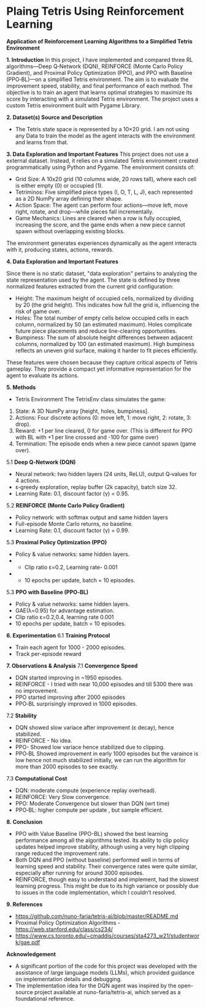 # Plaing Tetris Using Reinforcement Learning 
**Application of Reinforcement Learning Algorithms to a Simplified Tetris Environment**

**1. Introduction**
In this project, I have implemented and compared three RL algorithms—Deep Q‑Network (DQN), REINFORCE (Monte Carlo Policy Gradient), and Proximal Policy Optimization (PPO), and PPO with Baseline (PPO‑BL)—on a simplified Tetris environment. The aim is to evaluate the improvement speed, stability, and final performance of each method. The objective is to train an agent that learns optimal strategies to maximize its score by interacting with a simulated Tetris environment. The project uses a custom Tetris environment built with Pygame Library. 


**2. Dataset(s) Source and Description**
- The Tetris state space is represented by a 10×20 grid. I am not using any Data to train the model as the agent interacts with the environment and learns from that. 

**3. Data Exploration and Important Features**
This project does not use a external dataset. Instead, it relies on a simulated Tetris environment created programmatically using Python and Pygame. The environment consists of:
* Grid Size: A 10x20 grid (10 columns wide, 20 rows tall), where each cell is either empty (0) or occupied (1).
* Tetriminos: Five simplified piece types (I, O, T, L, J), each represented as a 2D NumPy array defining their shape.
* Action Space: The agent can perform four actions—move left, move right, rotate, and drop—while pieces fall incrementally.
*  Game Mechanics: Lines are cleared when a row is fully occupied, increasing the score, and the game ends when a new piece cannot spawn without overlapping existing blocks.

  The environment generates experiences dynamically as the agent interacts with it, producing states, actions, rewards. 

**4. Data Exploration and Important Features**

Since there is no static dataset, "data exploration" pertains to analyzing the state representation used by the agent. The state is defined by three normalized features extracted from the current grid configuration:
* Height: The maximum height of occupied cells, normalized by dividing by 20 (the grid height). This indicates how full the grid is, influencing the risk of game over.
* Holes: The total number of empty cells below occupied cells in each column, normalized by 50 (an estimated maximum). Holes complicate future piece placements and reduce line-clearing opportunities.
* Bumpiness: The sum of absolute height differences between adjacent columns, normalized by 100 (an estimated maximum). High bumpiness reflects an uneven grid surface, making it harder to fit pieces efficiently.

These features were chosen because they capture critical aspects of Tetris gameplay. They provide a compact yet informative representation for the agent to evaluate its actions.

**5. Methods**
* Tetris Environment
  The TetrisEnv class simulates the game:
1. State: A 3D NumPy array [height, holes, bumpiness].
2. Actions: Four discrete actions (0: move left, 1: move right, 2: rotate, 3: drop).
3. Reward: +1 per line cleared, 0 for game over. (This is different for PPO with BL with +1 per line crossed and -100 for game over)
4. Termination: The episode ends when a new piece cannot spawn (game over).
   
5.1 **Deep Q‑Network (DQN)**
- Neural network: two hidden layers (24 units, ReLU), output Q‑values for 4 actions.
- ε‑greedy exploration, replay buffer (2k capacity), batch size 32.
- Learning Rate: 0.1, discount factor (γ) = 0.95.

5.2 **REINFORCE (Monte Carlo Policy Gradient)**
- Policy network: with softmax output and same hidden layers 
- Full-episode Monte Carlo returns, no baseline.
- Learning Rate: 0.1, discount factor (γ) = 0.99.

5.3 **Proximal Policy Optimization (PPO)**
- Policy & value networks: same hidden layers.
- - Clip ratio ε=0.2, Learning rate- 0.001
- - 10 epochs per update, batch = 10 episodes.

5.3 **PPO with Baseline (PPO‑BL)**
- Policy & value networks: same hidden layers.
- GAE(λ=0.95) for advantage estimation.
- Clip ratio ε=0.2,0.4, learning rate 0.001
- 10 epochs per update, batch = 10 episodes.


**6. Experimentation**
6.1 **Training Protocol**
- Train each agent for 1000 - 2000 episodes.
- Track per-episode reward

**7. Observations & Analysis**
7.1 **Convergence Speed**
- DQN started improving in ~1950 episodes.
- REINFORCE - I tried with near 10,000 episodes and till 5300 there was no improvement.
- PPO started improving after 2000 episodes
- PPO‑BL surprisingly improved in 1000 episodes. 

7.2 **Stability**
- DQN showed slow variace after improvement (ε decay), hence stabilized.
- REINFORCE - No idea.
- PPO- Showed low variace hence stabilized due to clipping. 
- PPO‑BL Showed improvement in early 1000 episodes but the varaince is low hence not much stabilized initially, we can run the algorithm for more than 2000 episodes to see exactly. 

7.3 **Computational Cost**
- DQN: moderate compute (experience replay overhead).
- REINFORCE: Very Slow convergence.
- PPO: Moderate Convergence but slower than DQN (wrt time)
- PPO‑BL: higher compute per update , but sample efficient.

**8. Conclusion**
* PPO with Value Baseline (PPO-BL) showed the best learning performance among all the algorithms tested. Its ability to clip policy updates helped improve stability, although using a very high clipping range reduced the improvement rate.
* Both DQN and PPO (without baseline) performed well in terms of learning speed and stability. Their convergence rates were quite similar, especially after running for around 3000 episodes.
* REINFORCE, though easy to understand and implement, had the slowest learning progress. This might be due to its high variance or possibly due to issues in the code implementation, which I couldn’t resolved.

**9. References**
- https://github.com/nuno-faria/tetris-ai/blob/master/README.md
- Proximal Policy Optimization Algorithms - https://web.stanford.edu/class/cs234/
- https://www.cs.toronto.edu/~cmaddis/courses/sta4273_w21/studentwork/gae.pdf

**Acknowledgement**
* A significant portion of the code for this project was developed with the assistance of large language models (LLMs), which provided guidance on implementation details and debugging.
* The implementation idea for the DQN agent was inspired by the open-source project available at nuno-faria/tetris-ai, which served as a foundational reference.


